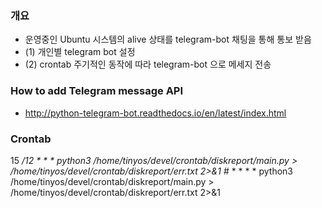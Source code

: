 ### 개요
- 운영중인 Ubuntu 시스템의 alive 상태를 telegram-bot 채팅을 통해 통보 받음
- (1) 개인별 telegram bot 설정
- (2) crontab 주기적인 동작에 따라 telegram-bot 으로 메세지 전송

### How to add Telegram message API 
  - http://python-telegram-bot.readthedocs.io/en/latest/index.html
  
### Crontab
15 */12 * * * python3 /home/tinyos/devel/crontab/diskreport/main.py > /home/tinyos/devel/crontab/diskreport/err.txt 2>&1
#* * * * * python3 /home/tinyos/devel/crontab/diskreport/main.py > /home/tinyos/devel/crontab/diskreport/err.txt 2>&1

